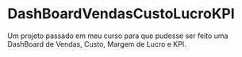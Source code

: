 # DashBoardVendasCustoLucroKPI
Um projeto passado em meu curso para que pudesse ser feito uma DashBoard de Vendas, Custo, Margem de Lucro  e KPI.
